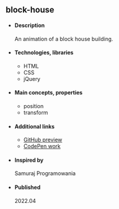 
## block-house

- #### Description
  An animation of a block house building.

- #### Technologies, libraries
  - HTML
  - CSS
  - jQuery

- #### Main concepts, properties
  - position 
  - transform

- #### Additional links
  - [GitHub preview](#)
  - [CodePen work](https://codepen.io/tadeT/pen/BaJeGvZ)
    
- #### Inspired by
    Samuraj Programowania

- #### Published 
    2022.04




